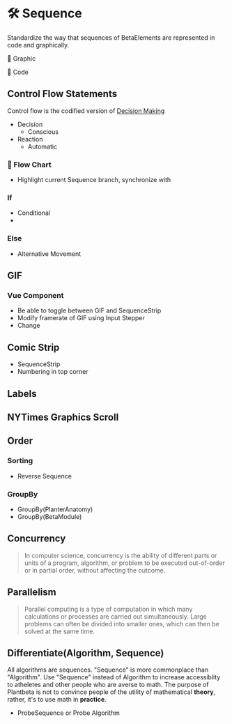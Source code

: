 # 🛠 Sequence

Standardize the way that sequences of BetaElements are represented in code and graphically. 

💜 Graphic

🔷 Code

## Control Flow Statements

Control flow is the codified version of [Decision Making](/reference/Neuro/Decision/Overview)

- Decision
    - Conscious
- Reaction
    - Automatic

### 💜 Flow Chart

- Highlight current Sequence branch, synchronize with 

### If

- Conditional
- 

### Else

- Alternative Movement

## GIF

### Vue Component
- Be able to toggle between GIF and SequenceStrip
- Modify framerate of GIF using Input Stepper
- Change 


## Comic Strip

- SequenceStrip
- Numbering in top corner


## Labels

## NYTimes Graphics Scroll

## Order

### Sorting

- Reverse Sequence

### GroupBy

- GroupBy(PlanterAnatomy)
- GroupBy(BetaModule)

## Concurrency

> In computer science, concurrency is the ability of different parts or units of a program, algorithm, or problem to be executed out-of-order or in partial order, without affecting the outcome. 

## Parallelism

> Parallel computing is a type of computation in which many calculations or processes are carried out simultaneously. Large problems can often be divided into smaller ones, which can then be solved at the same time.

## Differentiate(Algorithm, Sequence)

All algorithms are sequences. "Sequence" is more commonplace than "Algorithm". Use "Sequence" instead of Algorithm to increase accessiblity to atheletes and other people who are averse to math. The purpose of Plantbeta is not to convince people of the utility of mathematical **theory**, rather, it's to use math in **practice**.

- ProbeSequence or Probe Algorithm